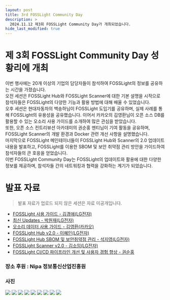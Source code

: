 ```yaml
---
layout: post
title: 3rd FOSSLight Community Day
description: >
  2024.11.12 제3회 FOSSLight Community Day가 개최되었습니다. 
hide_last_modified: true
---
```


# 제 3회 FOSSLight Community Day 성황리에 개최    
이번 행사에는 20개 이상의 기업의 담당자들이 참석하여 FOSSLight의 정보를 공유하는 시간을 가졌습니다.<br>
오전 세션은 FOSSLight Hub와 FOSSLight Scanner에 대한 기본 설명을 시작으로 참석자들은  FOSSLight의 다양한 기능과 활용 방법에 대해 배울 수 있었습니다.<br>
오후 세션은 현대자동차의 백송하님이 FOSSLight 도입기를 공유하며, 실제 사례를 통해 FOSSLight의 유용성을 공유했습니다. 이어서 카카오의 김영환님이 오픈 소스 DB를 활용할 수 있는 오소리 사용 가이드를 소개하여 많은 관심을 받았습니다.<br>
또한, 오픈 소스 컨트리뷰션 아카데미의 권순홍 멘티님이 기여 활동을 공유하며, FOSSLight Scanner의 개발 환경과 Docker 관련 개선 사항을 설명했습니다. <br> 마지막으로 FOSSLight 메인테이너들이 FOSSLight Hub와 Scanner의 2.0 업데이트 내용을 발표하고, FOSSLight를 이용한 SBOM 및 보안 취약점 관리 방안을 가이드하여 참석자들의 큰 호응을 얻었습니다.<br>
이번 FOSSLight Community Day는 FOSSLight의 업데이트와 활용에 대한 다양한 정보를 제공하며, 참석자들 간의 네트워킹과 협력을 강화하는 계기가 되었습니다.

       
# 발표 자료
> 발표 자료가 업로드 되지 않은 세션은 자료 미공개입니다. 
       
- [FOSSLight 사용 가이드 - 김경애(LG전자)](../../assets/files/241112/241112_FOSSLight_guide.pdf)
- [최신 Updates - 박원재(LG전자)](../../assets/files/241112/FL_Comm_2024_News.pdf)
- [오소리 데이터 사용 가이드 - 김영환(카카오)](../../assets/files/241112/OSORI_Kakao_Sean.pdf)
- [FOSSLight Hub v2.0 - 이혜인(LG전자)](../../assets/files/241112/FL_Hub_2.0.pdf)
- [FOSSLight Hub SBOM 및 보안취약점 관리 - 석지영(LG전자)](../../assets/files/241112/vulnerability_jy.pdf)
- [FOSSLight Scanner v2.0 - 김소임(LG전자)](../../assets/files/241112/241112_FOSSLight_Update_2.0.pdf)
- [FOSSLight CI/CD 파이프라인 개선 및 사용자 경험 향상 - 권순홍](../../assets/files/241112/KSH_final_ppt.pdf)
       

### 장소 후원 : Nipa 정보통신산업진흥원    

### 사진
 ![](../../assets/img/news/241112/k2_full0.JPG)
 ![](../../assets/img/news/241112/DSC_2061_chs.JPG)
 ![](../../assets/img/news/241112/DSC_2071_pwj.JPG)
 ![](../../assets/img/news/241112/DSC_2083_BaekSongHa.JPG)
 ![](../../assets/img/news/241112/DSC_2092_Sean.JPG)
 ![](../../assets/img/news/241112/DSC_2130_sh.JPG)
 ![](../../assets/img/news/241112/DSC_2098_hi.JPG)
 ![](../../assets/img/news/241112/DSC_2105_ddjy.JPG)
 ![](../../assets/img/news/241112/DSC_2123_si.JPG)

